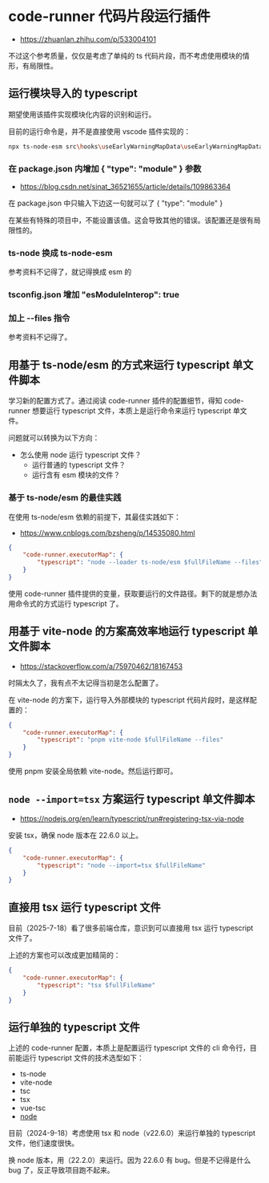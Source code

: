 # code-runner 代码片段运行插件

- https://zhuanlan.zhihu.com/p/533004101

不过这个参考质量，仅仅是考虑了单纯的 ts 代码片段，而不考虑使用模块的情形，有局限性。

## 运行模块导入的 typescript

期望使用该插件实现模块化内容的识别和运行。

目前的运行命令是，并不是直接使用 vscode 插件实现的：

```bash
npx ts-node-esm src\hooks\useEarlyWarningMapData\useEarlyWarningMapData.ts --files
```

### 在 package.json 内增加 { "type": "module" } 参数

- https://blog.csdn.net/sinat_36521655/article/details/109863364

在 package.json 中只输入下边这一句就可以了 { "type": "module" }

在某些有特殊的项目中，不能设置该值。这会导致其他的错误。该配置还是很有局限性的。

### ts-node 换成 ts-node-esm

参考资料不记得了，就记得换成 esm 的

### tsconfig.json 增加 "esModuleInterop": true

### 加上 --files 指令

参考资料不记得了。

## 用基于 ts-node/esm 的方式来运行 typescript 单文件脚本

学习新的配置方式了。通过阅读 code-runner 插件的配置细节，得知 code-runner 想要运行 typescript 文件，本质上是运行命令来运行 typescript 单文件。

问题就可以转换为以下方向：

- 怎么使用 node 运行 typescript 文件？
  - 运行普通的 typescript 文件？
  - 运行含有 esm 模块的文件？

### 基于 ts-node/esm 的最佳实践

在使用 ts-node/esm 依赖的前提下，其最佳实践如下：

- https://www.cnblogs.com/bzsheng/p/14535080.html

```json
{
	"code-runner.executorMap": {
		"typescript": "node --loader ts-node/esm $fullFileName --files"
	}
}
```

使用 code-runner 插件提供的变量，获取要运行的文件路径。剩下的就是想办法用命令式的方式运行 typescript 了。

## 用基于 vite-node 的方案高效率地运行 typescript 单文件脚本

- https://stackoverflow.com/a/75970462/18167453

时隔太久了，我有点不太记得当初是怎么配置了。

在 vite-node 的方案下，运行导入外部模块的 typescript 代码片段时，是这样配置的：

```json
{
	"code-runner.executorMap": {
		"typescript": "pnpm vite-node $fullFileName --files"
	}
}
```

使用 pnpm 安装全局依赖 vite-node。然后运行即可。

## `node --import=tsx` 方案运行 typescript 单文件脚本

- https://nodejs.org/en/learn/typescript/run#registering-tsx-via-node

安装 tsx，确保 node 版本在 22.6.0 以上。

```json
{
	"code-runner.executorMap": {
		"typescript": "node --import=tsx $fullFileName"
	}
}
```

## 直接用 tsx 运行 typescript 文件

目前（2025-7-18）看了很多前端仓库，意识到可以直接用 tsx 运行 typescript 文件了。

上述的方案也可以改成更加精简的：

```json
{
	"code-runner.executorMap": {
		"typescript": "tsx $fullFileName"
	}
}
```

## 运行单独的 typescript 文件

上述的 code-runner 配置，本质上是配置运行 typescript 文件的 cli 命令行，目前能运行 typescript 文件的技术选型如下：

- ts-node
- vite-node
- tsc
- tsx
- vue-tsc
- [node](https://nodejs.org/en/learn/typescript/run)

目前（2024-9-18）考虑使用 tsx 和 node（v22.6.0）来运行单独的 typescript 文件，他们速度很快。

换 node 版本，用（22.2.0）来运行。因为 22.6.0 有 bug。但是不记得是什么 bug 了，反正导致项目跑不起来。

